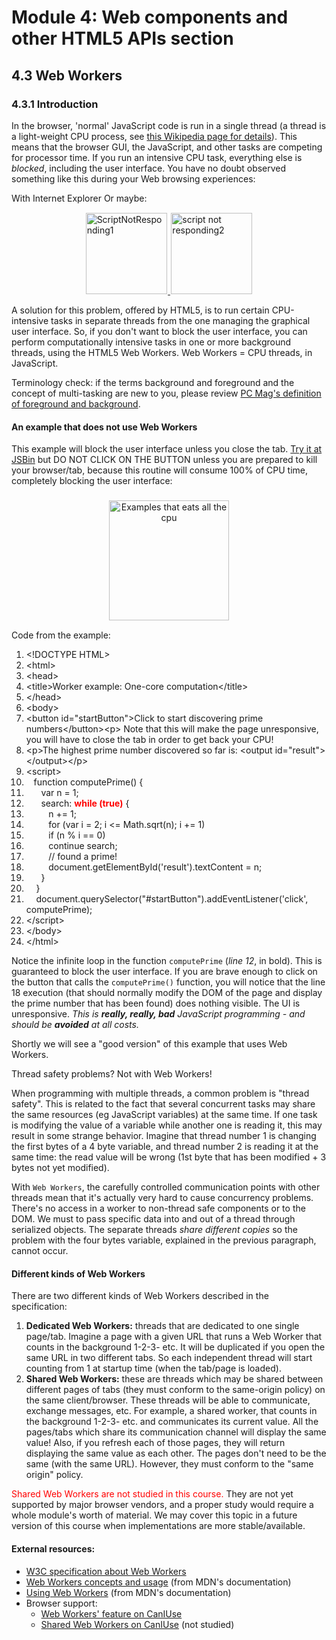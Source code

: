 # Module 4: Web components and other HTML5 APIs section


## 4.3 Web Workers


### 4.3.1 Introduction

In the browser, 'normal' JavaScript code is run in a single thread (a thread is a light-weight CPU process, see [this Wikipedia page for details](https://en.wikipedia.org/wiki/Thread_(computing))). This means that the browser GUI, the JavaScript, and other tasks are competing for processor time. If you run an intensive CPU task, everything else is _blocked_, including the user interface. You have no doubt observed something like this during your Web browsing experiences:

With Internet Explorer Or maybe:

<div style="margin: 0.5em; display: flex; justify-content: center; align-items: center; flex-flow: row wrap;">
  <a href="https://bit.ly/3zNVry0" ismap target="_blank">
    <img style="margin: 0.1em;" height=130
      src   = "https://bit.ly/3iXPDv6"
      alt   = "ScriptNotResponding1"
      title = "ScriptNotResponding1"
    >
    <img style="margin: 0.1em;" height=130
      src   = "https://bit.ly/3rNeCoX"
      alt   = "script not responding2"
      title = "script not responding2"
    >
  </a>
</div>

A solution for this problem, offered by HTML5, is to run certain CPU-intensive tasks in separate threads from the one managing the graphical user interface. So, if you don't want to block the user interface, you can perform computationally intensive tasks in one or more background threads, using the HTML5 Web Workers. Web Workers = CPU threads, in JavaScript.

Terminology check: if the terms background and foreground and the concept of multi-tasking are new to you, please review [PC Mag's definition of foreground and background](https://www.pcmag.com/encyclopedia/term/foregroundbackground).


#### An example that does not use Web Workers

This example will block the user interface unless you close the tab. [Try it at JSBin](https://jsbin.com/qipegi/edit?html,output) but DO NOT CLICK ON THE BUTTON unless you are prepared to kill your browser/tab, because this routine will consume 100% of CPU time, completely blocking the user interface: 

<figure style="margin: 0.5em; text-align: center;">
  <img style="margin: 0.1em; padding-top: 0.5em; width: 20vw;"
    onclick= "window.open('https://bit.ly/3zNVry0')"
    src    = "https://bit.ly/3l3Tl9f"
    alt    = "Examples that eats all the cpu"
    title  = "Examples that eats all the cpu"
  />
</figure>


Code from the example:

<div class="source-code"><ol class="linenums">
<li class="L0" style="margin-bottom: 0px;" value="1"><span class="dec">&lt;!DOCTYPE HTML&gt;</span></li>
<li class="L1" style="margin-bottom: 0px;"><span class="tag">&lt;html&gt;</span></li>
<li class="L2" style="margin-bottom: 0px;"><span class="pln"> </span><span class="tag">&lt;head&gt;</span></li>
<li class="L3" style="margin-bottom: 0px;"><span class="pln"> </span><span class="tag">&lt;title&gt;</span><span class="pln">Worker example: One-core computation</span><span class="tag">&lt;/title&gt;</span></li>
<li class="L4" style="margin-bottom: 0px;"><span class="pln"> </span><span class="tag">&lt;/head&gt;</span></li>
<li class="L5" style="margin-bottom: 0px;"><span class="pln"> </span><span class="tag">&lt;body&gt;</span></li>
<li class="L6" style="margin-bottom: 0px;"><span class="pln"> </span><span class="tag">&lt;button</span><span class="pln"> </span><span class="atn">id</span><span class="pun">=</span><span class="atv">"startButton"</span><span class="tag">&gt;</span><span class="pln">Click to start discovering prime numbers</span><span class="tag">&lt;/button&gt;&lt;p&gt;</span><span class="pln">&nbsp;Note that this will make the page unresponsive, you will have to close the tab in order to get back your CPU!</span></li>
<li class="L7" style="margin-bottom: 0px;"><span class="pln"> </span><span class="tag">&lt;p&gt;</span><span class="pln">The highest prime number discovered so far is: </span><span class="tag">&lt;output</span><span class="pln"> </span><span class="atn">id</span><span class="pun">=</span><span class="atv">"result"</span><span class="tag">&gt;&lt;/output&gt;&lt;/p&gt;</span></li>
<li class="L8" style="margin-bottom: 0px;"><span class="pln"> </span><span class="tag">&lt;script&gt;</span></li>
<li class="L9" style="margin-bottom: 0px;"><span class="pln">&nbsp;&nbsp; </span><span class="kwd">function</span><span class="pln"> computePrime</span><span class="pun">()</span><span class="pln"> </span><span class="pun">{</span></li>
<li class="L0" style="margin-bottom: 0px;"><span class="pln">&nbsp;&nbsp;&nbsp;&nbsp;&nbsp; </span><span class="kwd">var</span><span class="pln"> n </span><span class="pun">=</span><span class="pln"> </span><span class="lit">1</span><span class="pun">;</span></li>
<li class="L1" style="margin-bottom: 0px;"><span class="pln">&nbsp;&nbsp;&nbsp;&nbsp;&nbsp; search</span><span class="pun">:</span><span class="pln"> </span><span style="color: #ff0000;"><strong><span class="kwd">while</span><span class="pln"> </span><span class="pun">(</span><span class="kwd">true</span><span class="pun">)</span></strong></span><span class="pln"> </span><span class="pun">{</span></li>
<li class="L2" style="margin-bottom: 0px;"><span class="pln">&nbsp;&nbsp;&nbsp;&nbsp;&nbsp;&nbsp;&nbsp;&nbsp; n </span><span class="pun">+=</span><span class="pln"> </span><span class="lit">1</span><span class="pun">;</span></li>
<li class="L3" style="margin-bottom: 0px;"><span class="pln">&nbsp;&nbsp;&nbsp;&nbsp;&nbsp;&nbsp;&nbsp;&nbsp; </span><span class="kwd">for</span><span class="pln"> </span><span class="pun">(</span><span class="kwd">var</span><span class="pln"> i </span><span class="pun">=</span><span class="pln"> </span><span class="lit">2</span><span class="pun">;</span><span class="pln"> i </span><span class="pun">&lt;=</span><span class="pln"> </span><span class="typ">Math</span><span class="pun">.</span><span class="pln">sqrt</span><span class="pun">(</span><span class="pln">n</span><span class="pun">);</span><span class="pln"> i </span><span class="pun">+=</span><span class="pln"> </span><span class="lit">1</span><span class="pun">)</span></li>
<li class="L4" style="margin-bottom: 0px;"><span class="pln">&nbsp;&nbsp;&nbsp;&nbsp;&nbsp;&nbsp;&nbsp;&nbsp; </span><span class="kwd">if</span><span class="pln"> </span><span class="pun">(</span><span class="pln">n </span><span class="pun">%</span><span class="pln"> i </span><span class="pun">==</span><span class="pln"> </span><span class="lit">0</span><span class="pun">)</span></li>
<li class="L5" style="margin-bottom: 0px;"><span class="pln">&nbsp;&nbsp;&nbsp;&nbsp;&nbsp;&nbsp;&nbsp;&nbsp; </span><span class="kwd">continue</span><span class="pln"> search</span><span class="pun">;</span></li>
<li class="L6" style="margin-bottom: 0px;"><span class="pln">&nbsp;&nbsp;&nbsp;&nbsp;&nbsp;&nbsp;&nbsp;&nbsp; </span><span class="com">// found a prime!</span></li>
<li class="L7" style="margin-bottom: 0px;"><span class="pln">&nbsp;&nbsp;&nbsp;&nbsp;&nbsp;&nbsp;&nbsp;&nbsp; document</span><span class="pun">.</span><span class="pln">getElementById</span><span class="pun">(</span><span class="str">'result'</span><span class="pun">).</span><span class="pln">textContent </span><span class="pun">=</span><span class="pln"> n</span><span class="pun">;</span></li>
<li class="L8" style="margin-bottom: 0px;"><span class="pln">&nbsp;&nbsp;&nbsp;&nbsp;&nbsp; </span><span class="pun">}</span><span class="pln"> </span></li>
<li class="L9" style="margin-bottom: 0px;"><span class="pln">&nbsp;&nbsp;&nbsp; </span><span class="pun">}</span></li>
<li class="L0" style="margin-bottom: 0px;"><span class="pln">&nbsp;&nbsp;&nbsp; document</span><span class="pun">.</span><span class="pln">querySelector</span><span class="pun">(</span><span class="str">"#startButton"</span><span class="pun">).</span><span class="pln">addEventListener</span><span class="pun">(</span><span class="str">'click'</span><span class="pun">,</span><span class="pln"> computePrime</span><span class="pun">);</span></li>
<li class="L1" style="margin-bottom: 0px;"><span class="pln"> </span><span class="tag">&lt;/script&gt;</span></li>
<li class="L2" style="margin-bottom: 0px;"><span class="pln"> </span><span class="tag">&lt;/body&gt;</span></li>
<li class="L3" style="margin-bottom: 0px;"><span class="tag">&lt;/html&gt;</span></li>
</ol></div>

Notice the infinite loop in the function `computePrime` (_line 12_, in bold). This is guaranteed to block the user interface. If you are brave enough to click on the button that calls the `computePrime()` function, you will notice that the line 18 execution (that should normally modify the DOM of the page and display the prime number that has been found) does nothing visible. The UI is unresponsive. _This is **really, really, bad** JavaScript programming - and should be **avoided** at all costs._

Shortly we will see a "good version" of this example that uses Web Workers.

Thread safety problems? Not with Web Workers!

When programming with multiple threads, a common problem is "thread safety". This is related to the fact that several concurrent tasks may share the same resources (eg JavaScript variables) at the same time. If one task is modifying the value of a variable while another one is reading it, this may result in some strange behavior. Imagine that thread number 1 is changing the first bytes of a 4 byte variable, and thread number 2 is reading it at the same time: the read value will be wrong (1st byte that has been modified + 3 bytes not yet modified).

With `Web Workers`, the carefully controlled communication points with other threads mean that it's actually very hard to cause concurrency problems. There's no access in a worker to non-thread safe components or to the DOM. We must to pass specific data into and out of a thread through serialized objects. The separate threads _share different copies_ so the problem with the four bytes variable, explained in the previous paragraph, cannot occur.


#### Different kinds of Web Workers

There are two different kinds of Web Workers described in the specification:

1. __Dedicated Web Workers:__ threads that are dedicated to one single page/tab. Imagine a page with a given URL that runs a Web Worker that counts in the background 1-2-3- etc.  It will be duplicated if you open the same URL in two different tabs. So each independent thread will start counting from 1 at startup time (when the tab/page is loaded).
2. __Shared Web Workers:__ these are threads which may be shared between different pages of tabs (they must conform to the same-origin policy) on the same client/browser. These threads will be able to communicate, exchange messages, etc. For example, a shared worker, that counts in the background 1-2-3- etc. and communicates its current value.  All the pages/tabs which share its communication channel  will display the same value! Also, if you refresh each of those pages, they will return displaying the same value as each other. The pages don't need to be the same (with the same URL). However, they must conform to the "same origin" policy.

<font style="color: red;">Shared Web Workers are not studied in this course.</font> They are not yet supported by major browser vendors, and a proper study would require a whole module's worth of material. We may cover this topic in a future version of this course when implementations are more stable/available.


#### External resources:

+ [W3C specification about Web Workers](https://www.w3.org/TR/workers/)
+ [Web Workers concepts and usage](https://developer.mozilla.org/en-US/docs/Web/API/Web_Workers_API) (from MDN's documentation)
+ [Using Web Workers](https://developer.mozilla.org/en-US/docs/Web/API/Web_Workers_API/Using_web_workers) (from MDN's documentation)
+ Browser support:
  + [Web Workers' feature on CanIUse](https://caniuse.com/#feat=webworkers)
  + [Shared Web Workers on CanIUse](https://caniuse.com/#feat=sharedworkers) (not studied)





